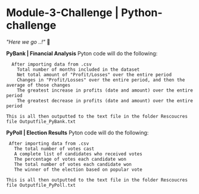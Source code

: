 # Module-3-Challenge | Python-challenge
<i> "Here we go ..!"</i> :mushroom:
  
  <b>PyBank | Financial Analysis</b>
  Pyton code will do the following:
     
      After importing data from .csv 
        Total number of months included in the dataset
        Net total amount of "Profit/Losses" over the entire period
        Changes in "Profit/Losses" over the entire period, and then the average of those changes
        The greatest increase in profits (date and amount) over the entire period
        The greatest decrease in profits (date and amount) over the entire period

    This is all then outputted to the text file in the folder Rescoucres file Outputfile_PyBank.txt
  
  
  
   <b>PyPoll | Election Results</b>
    Pyton code will do the following:
  
     After importing data from .csv
       The total number of votes cast
       A complete list of candidates who received votes
       The percentage of votes each candidate won
       The total number of votes each candidate won
       The winner of the election based on popular vote

    This is all then outputted to the text file in the folder Rescoucres file Outputfile_PyPoll.txt
